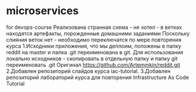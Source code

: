 # microservices
for devops-course
Реализована странная схема - не хотел - в ветках находятся артефакты, порожденные домашними заданиями 
Поскольку слияния веток нет - необходимо переключатся по мере повторения курса
1.Исходники приложения, что мы деплоим, положены в папку reddit на master и папка .git переименована в git. 
Для использования локально исходников - скопировать в отдельную папку и папку git переименовать .git
Оригинал  https://github.com/Artemmkin/reddit.git
2.Добавлен репозиторий слайдов курса iac-tutorial.
3.Добавлен репозиторий лабораторий курса для повторения Infrastructure As Code Tutorial

